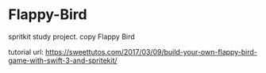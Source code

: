 # Flappy-Bird
spritkit study project. copy Flappy Bird


tutorial url: https://sweettutos.com/2017/03/09/build-your-own-flappy-bird-game-with-swift-3-and-spritekit/
